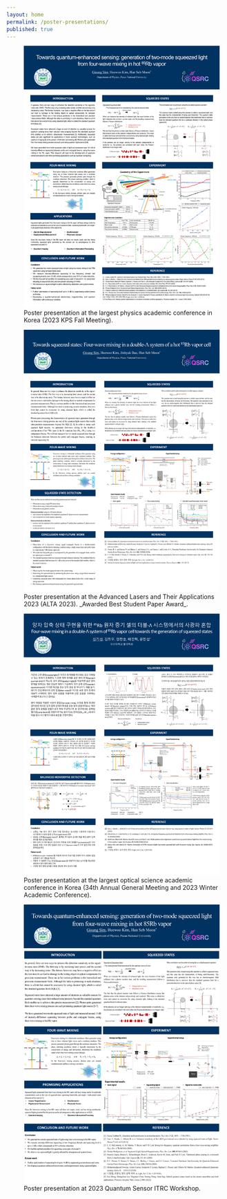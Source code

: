 ```yaml
---
layout: home
permalink: /poster-presentations/
published: true
---
```


<figure style="width: 90%" class="align-center">
  <img src="/assets/images/KPS-poster.jpg" alt="">
  <figcaption>Poster presentation at the largest physics academic conference in Korea (2023 KPS Fall Meeting).</figcaption>
</figure>


<figure style="width: 90%" class="align-center">
  <img src="/assets/images/ALTA-poster.jpg" alt="">
  <figcaption>Poster presentation at the Advanced Lasers and Their Applications 2023 (ALTA 2023). _Awarded Best Student Paper Award_.</figcaption>
</figure>


<figure style="width: 90%" class="align-center">
  <img src="/assets/images/OSK-poster.jpg" alt="">
  <figcaption>Poster presentation at the largest optical science academic conference in Korea (34th Annual General Meeting and 2023 Winter Academic Conference).</figcaption>
</figure>


<figure style="width: 90%" class="align-center">
  <img src="/assets/images/QSRC-poster.jpg" alt="">
  <figcaption>Poster presentation at 2023 Quantum Sensor ITRC Workshop.</figcaption>
</figure>
